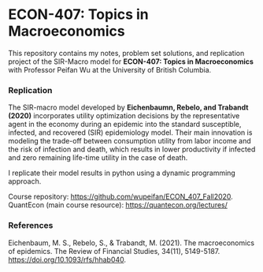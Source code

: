 # ECON-407: Topics in Macroeconomics

This repository contains my notes, problem set solutions, and replication project of the SIR-Macro model for **ECON-407: Topics in Macroeconomics** with Professor Peifan Wu at the University of British Columbia.

### Replication
The SIR-macro model developed by **Eichenbaumn, Rebelo, and Trabandt (2020)** incorporates utility optimization decisions by the representative agent in the economy during an epidemic into the standard susceptible, infected, and recovered (SIR) epidemiology model. Their main innovation is modeling the trade-off between consumption utility from labor income and the risk of infection and death, which results in lower productivity if infected and zero remaining life-time utility in the case of death.

I replicate their model results in python using a dynamic programming approach.

Course repository: https://github.com/wupeifan/ECON_407_Fall2020.
QuantEcon (main course resource): https://quantecon.org/lectures/

### References
Eichenbaum, M. S., Rebelo, S., & Trabandt, M. (2021). The macroeconomics of epidemics. The Review of Financial Studies, 34(11), 5149-5187. https://doi.org/10.1093/rfs/hhab040.
